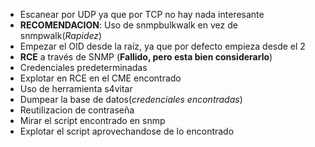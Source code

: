 - Escanear por UDP ya que por TCP no hay nada interesante
- **RECOMENDACION**: Uso de snmpbulkwalk en vez de snmpwalk(*Rapidez*)
- Empezar el OID desde la raíz, ya que por defecto empieza desde el 2
- **RCE** a través de SNMP (**Fallido, pero esta bien considerarlo**)
- Credenciales predeterminadas
- Explotar en RCE en el CME encontrado
- Uso de herramienta s4vitar
- Dumpear la base de datos(*credenciales encontradas*)
- Reutilizacion de contraseña
- Mirar el script encontrado en snmp
- Explotar el script aprovechandose de lo encontrado